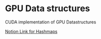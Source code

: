 # GPU Data structures
CUDA implementation of GPU Datastructures

[Notion Link for Hashmaps]([https://www.notion.so/Priority-Search-Trees-in-CUDA-28918a8db28d4a5387ff715f21ce2ecf?pvs=4](https://sandeepmenon.notion.site/HashMaps-ec799e90c9894fd4aca45c06a1ed6f8e?pvs=4))
